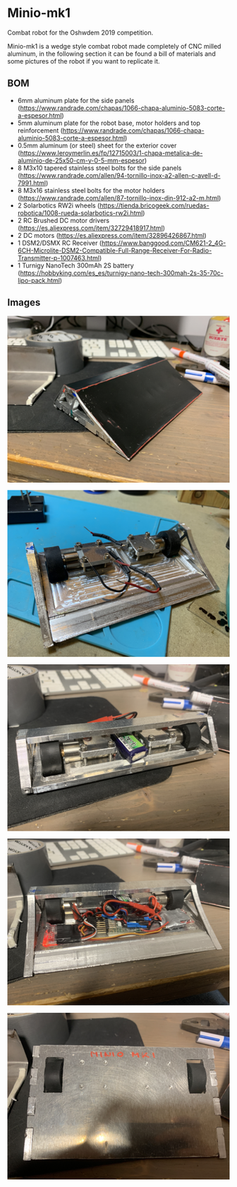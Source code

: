 # Minio-mk1

Combat robot for the Oshwdem 2019 competition.

Minio-mk1 is a wedge style combat robot made completely of CNC milled aluminum, in the following section it can be found a bill of materials and some pictures of the robot if you want to replicate it.

## BOM

* 6mm aluminum plate for the side panels (https://www.randrade.com/chapas/1066-chapa-aluminio-5083-corte-a-espesor.html)
* 5mm aluminum plate for the robot base, motor holders and top reinforcement (https://www.randrade.com/chapas/1066-chapa-aluminio-5083-corte-a-espesor.html)
* 0.5mm aluminum (or steel) sheet for the exterior cover (https://www.leroymerlin.es/fp/12715003/1-chapa-metalica-de-aluminio-de-25x50-cm-y-0-5-mm-espesor)
* 8 M3x10 tapered stainless steel bolts for the side panels (https://www.randrade.com/allen/94-tornillo-inox-a2-allen-c-avell-d-7991.html)
* 8 M3x16 stainless steel bolts for the motor holders (https://www.randrade.com/allen/87-tornillo-inox-din-912-a2-m.html)
* 2 Solarbotics RW2i wheels (https://tienda.bricogeek.com/ruedas-robotica/1008-rueda-solarbotics-rw2i.html)
* 2 RC Brushed DC motor drivers (https://es.aliexpress.com/item/32729418917.html)
* 2 DC motors (https://es.aliexpress.com/item/32896426867.html)
* 1 DSM2/DSMX RC Receiver (https://www.banggood.com/CM621-2_4G-6CH-Microlite-DSM2-Compatible-Full-Range-Receiver-For-Radio-Transmitter-p-1007463.html)
* 1 Turnigy NanoTech 300mAh 2S battery (https://hobbyking.com/es_es/turnigy-nano-tech-300mah-2s-35-70c-lipo-pack.html)

## Images

![Minio](https://github.com/Shiul93/minio-mk1/blob/master/images/minio3.JPG?raw=true)

![Minio](https://github.com/Shiul93/minio-mk1/blob/master/images/minio5.JPG?raw=true)

![Minio](https://github.com/Shiul93/minio-mk1/blob/master/images/minio2.JPG?raw=true)

![Minio](https://github.com/Shiul93/minio-mk1/blob/master/images/minio4.JPG?raw=true)

![Minio](https://github.com/Shiul93/minio-mk1/blob/master/images/minio1.JPG?raw=true)
